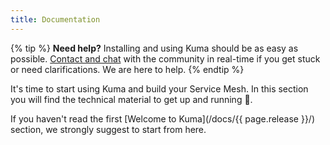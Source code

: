 ```yaml
---
title: Documentation
---
```


{% tip %}
**Need help?** Installing and using Kuma should be as easy as possible. [Contact and chat](/community) with the community in real-time if you get stuck or need clarifications. We are here to help.
{% endtip %}

It's time to start using Kuma and build your Service Mesh. In this section you will find the technical material to get up and running 🚀. 

If you haven't read the first [Welcome to Kuma](/docs/{{ page.release }}/) section, we strongly suggest to start from here.